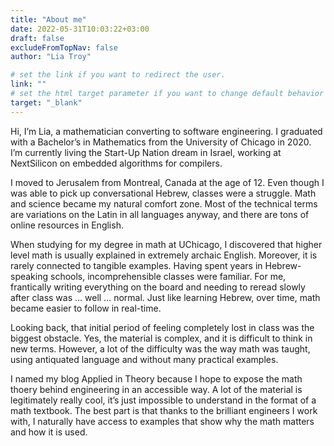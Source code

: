 ```yaml
---
title: "About me"
date: 2022-05-31T10:03:22+03:00
draft: false
excludeFromTopNav: false
author: "Lia Troy"

# set the link if you want to redirect the user.
link: ""
# set the html target parameter if you want to change default behavior
target: "_blank"
---
```


Hi, I’m Lia, a mathematician converting to software engineering.
I graduated with a Bachelor’s in Mathematics from the University of Chicago in 2020.
I’m currently living the Start-Up Nation dream in Israel,
working at NextSilicon on embedded algorithms for compilers.

I moved to Jerusalem from Montreal, Canada at the age of 12.
Even though I was able to pick up conversational Hebrew, classes were a struggle.
Math and science became my natural comfort zone.
Most of the technical terms are variations on the Latin in all languages anyway,
and there are tons of online resources in English.

When studying for my degree in math at UChicago,
I discovered that higher level math is usually explained in extremely archaic English.
Moreover, it is rarely connected to tangible examples.
Having spent years in Hebrew-speaking schools, incomprehensible classes were familiar.
For me, frantically writing everything on the board and needing to reread slowly after class was … well … normal.
Just like learning Hebrew, over time, math became easier to follow in real-time.

Looking back, that initial period of feeling completely lost in class was the biggest obstacle.
Yes, the material is complex, and it is difficult to think in new terms.
However, a lot of the difficulty was the way math was taught, using antiquated language and without many practical examples.

I named my blog Applied in Theory because I hope to expose the math thoery behind engineering in an accessible way.
A lot of the material is legitimately really cool, it’s just impossible to understand in the format of a math textbook.
The best part is that thanks to the brilliant engineers I work with,
I naturally have access to examples that show why the math matters and how it is used.

